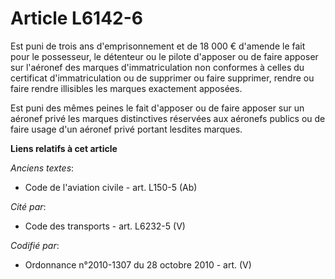 # Article L6142-6

Est puni de trois ans d'emprisonnement et de 18 000 € d'amende le fait pour le possesseur, le détenteur ou le pilote
d'apposer ou de faire apposer sur l'aéronef des marques d'immatriculation non conformes à celles du certificat
d'immatriculation ou de supprimer ou faire supprimer, rendre ou faire rendre illisibles les marques exactement apposées.

Est puni des mêmes peines le fait d'apposer ou de faire apposer sur un aéronef privé les marques distinctives réservées aux
aéronefs publics ou de faire usage d'un aéronef privé portant lesdites marques.

**Liens relatifs à cet article**

_Anciens textes_:

  - Code de l'aviation civile - art. L150-5 (Ab)

_Cité par_:

  - Code des transports - art. L6232-5 (V)

_Codifié par_:

  - Ordonnance n°2010-1307 du 28 octobre 2010 - art. (V)
